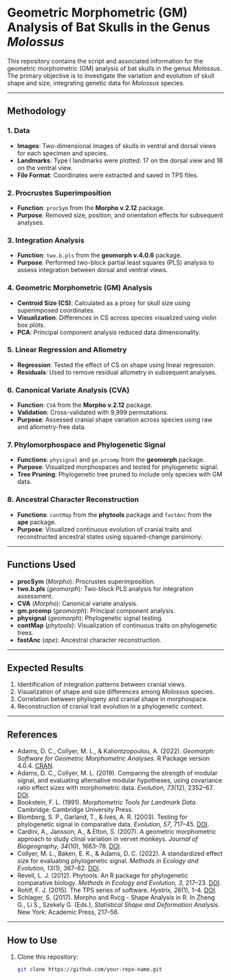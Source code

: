 # Geometric Morphometric (GM) Analysis of Bat Skulls in the Genus *Molossus*

This repository contains the script and associated information for the geometric morphometric (GM) analysis of bat skulls in the genus *Molossus*. The primary objective is to investigate the variation and evolution of skull shape and size, integrating genetic data for *Molossus* species.

---

## Methodology

### 1. Data
- **Images**: Two-dimensional images of skulls in ventral and dorsal views for each specimen and species.
- **Landmarks**: Type I landmarks were plotted: 17 on the dorsal view and 18 on the ventral view.
- **File Format**: Coordinates were extracted and saved in TPS files.

### 2. Procrustes Superimposition
- **Function**: `procSym` from the **Morpho v.2.12** package.
- **Purpose**: Removed size, position, and orientation effects for subsequent analyses.

### 3. Integration Analysis
- **Function**: `two.b.pls` from the **geomorph v.4.0.6** package.
- **Purpose**: Performed two-block partial least squares (PLS) analysis to assess integration between dorsal and ventral views.

### 4. Geometric Morphometric (GM) Analysis
- **Centroid Size (CS)**: Calculated as a proxy for skull size using superimposed coordinates.
- **Visualization**: Differences in CS across species visualized using violin box plots.
- **PCA**: Principal component analysis reduced data dimensionality.

### 5. Linear Regression and Allometry
- **Regression**: Tested the effect of CS on shape using linear regression.
- **Residuals**: Used to remove residual allometry in subsequent analyses.

### 6. Canonical Variate Analysis (CVA)
- **Function**: `CVA` from the **Morpho v.2.12** package.
- **Validation**: Cross-validated with 9,999 permutations.
- **Purpose**: Assessed cranial shape variation across species using raw and allometry-free data.

### 7. Phylomorphospace and Phylogenetic Signal
- **Functions**: `physignal` and `gm.prcomp` from the **geomorph** package.
- **Purpose**: Visualized morphospaces and tested for phylogenetic signal.
- **Tree Pruning**: Phylogenetic tree pruned to include only species with GM data.

### 8. Ancestral Character Reconstruction
- **Functions**: `contMap` from the **phytools** package and `fastAnc` from the **ape** package.
- **Purpose**: Visualized continuous evolution of cranial traits and reconstructed ancestral states using squared-change parsimony.

---

## Functions Used
- **procSym** (*Morpho*): Procrustes superimposition.
- **two.b.pls** (*geomorph*): Two-block PLS analysis for integration assessment.
- **CVA** (*Morpho*): Canonical variate analysis.
- **gm.prcomp** (*geomorph*): Principal component analysis.
- **physignal** (*geomorph*): Phylogenetic signal testing.
- **contMap** (*phytools*): Visualization of continuous traits on phylogenetic trees.
- **fastAnc** (*ape*): Ancestral character reconstruction.

---

## Expected Results
1. Identification of integration patterns between cranial views.
2. Visualization of shape and size differences among *Molossus* species.
3. Correlation between phylogeny and cranial shape in morphospace.
4. Reconstruction of cranial trait evolution in a phylogenetic context.

---

## References
- Adams, D. C., Collyer, M. L., & Kaliontzopoulou, A. (2022). *Geomorph: Software for Geometric Morphometric Analyses.* R Package version 4.0.4. [CRAN](https://cran.r-project.org/package=geomorph).
- Adams, D. C., Collyer, M. L. (2019). Comparing the strength of modular signal, and evaluating alternative modular hypotheses, using covariance ratio effect sizes with morphometric data. *Evolution, 73*(12), 2352–67. [DOI](https://doi.org/10.1111/evo.13867).
- Bookstein, F. L. (1991). *Morphometric Tools for Landmark Data.* Cambridge: Cambridge University Press.
- Blomberg, S. P., Garland, T., & Ives, A. R. (2003). Testing for phylogenetic signal in comparative data. *Evolution, 57*, 717–45. [DOI](https://doi.org/10.1111/j.0014-3820.2003.tb00285.x).
- Cardini, A., Jansson, A., & Elton, S. (2007). A geometric morphometric approach to study clinal variation in vervet monkeys. *Journal of Biogeography, 34*(10), 1663–78. [DOI](https://doi.org/10.1111/j.1365-2699.2007.01731.x).
- Collyer, M. L., Baken, E. K., & Adams, D. C. (2022). A standardized effect size for evaluating phylogenetic signal. *Methods in Ecology and Evolution, 13*(1), 367–82. [DOI](https://doi.org/10.1111/2041-210X.13749).
- Revell, L. J. (2012). Phytools: An R package for phylogenetic comparative biology. *Methods in Ecology and Evolution, 3*, 217–23. [DOI](https://doi.org/10.1111/j.2041-210X.2011.00169.x).
- Rohlf, F. J. (2015). The TPS series of software. *Hystrix, 26*(1), 1–4. [DOI](https://doi.org/10.4404/hystrix-26.1-11264).
- Schlager, S. (2017). Morpho and Rvcg - Shape Analysis in R. In Zheng G., Li S., Szekely G. (Eds.), *Statistical Shape and Deformation Analysis.* New York: Academic Press, 217–56.

---

## How to Use
1. Clone this repository:  
   ```bash
   git clone https://github.com/your-repo-name.git
